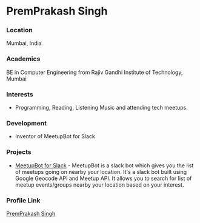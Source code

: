 # PremPrakash Singh

### Location

Mumbai, India

### Academics

BE in Computer Engineering from Rajiv Gandhi Institute of Technology, Mumbai

### Interests

- Programming, Reading, Listening Music and attending tech meetups.

### Development

- Inventor of MeetupBot for Slack

### Projects

- [MeetupBot for Slack](https://github.com/MeetupBotTeam/slack-meetup-bot) -
MeetupBot is a slack bot which gives you the list of meetups going on nearby your location. It's a slack bot built using Google Geocode API and Meetup API. It allows you to search for list of meetup events/groups nearby your location based on your interest.

### Profile Link

[PremPrakash Singh](https://github.com/PREMPRAKASHSINGH)
